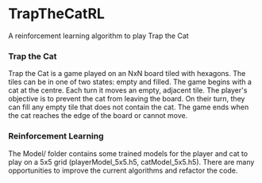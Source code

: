 # TrapTheCatRL
A reinforcement learning algorithm to play Trap the Cat

### Trap the Cat
Trap the Cat is a game played on an NxN board tiled with hexagons. The tiles can
be in one of two states: empty and filled. The game begins with a cat at the
centre. Each turn it moves an empty, adjacent tile. The player's objective is to
prevent the cat from leaving the board. On their turn, they can fill any
empty tile that does not contain the cat. The game ends when the cat reaches the
edge of the board or cannot move.

### Reinforcement Learning
The Model/ folder contains some trained models for the player and cat to
play on a 5x5 grid (playerModel_5x5.h5, catModel_5x5.h5). There are many
opportunities to improve the current algorithms and refactor the code.
